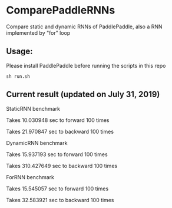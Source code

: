 # ComparePaddleRNNs

Compare static and dynamic RNNs of PaddlePaddle, also a RNN implemented by "for" loop

## Usage:

Please install PaddlePaddle before running the scripts in this repo

```
sh run.sh
```

## Current result (updated on July 31, 2019)

StaticRNN benchmark

Takes 10.030948 sec to forward 100 times

Takes 21.970847 sec to backward 100 times

DynamicRNN benchmark

Takes 15.937193 sec to forward 100 times

Takes 310.427649 sec to backward 100 times

ForRNN benchmark

Takes 15.545057 sec to forward 100 times

Takes 32.583921 sec to backward 100 times

